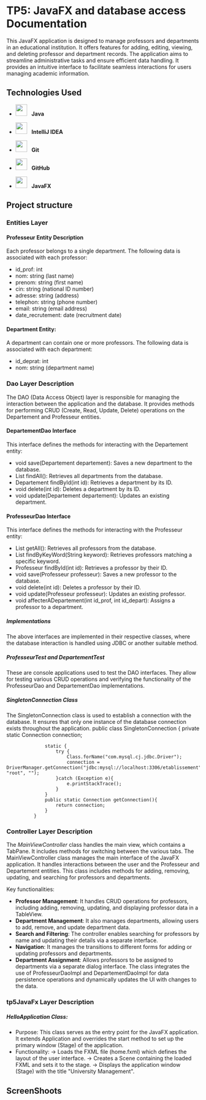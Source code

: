 # TP5: JavaFX and database access Documentation
This JavaFX application is designed to manage professors and departments in an educational institution. It offers features for adding, editing, viewing, and deleting professor and department records. The application aims to streamline administrative tasks and ensure efficient data handling. It provides an intuitive interface to facilitate seamless interactions for users managing academic information.

## Technologies Used

- <img src="https://upload.wikimedia.org/wikipedia/en/3/30/Java_programming_language_logo.svg" width="30" height="30"/> &nbsp;&nbsp;**Java**
- <img src="https://resources.jetbrains.com/storage/products/company/brand/logos/IntelliJ_IDEA_icon.svg" width="30" height="30"/> &nbsp;&nbsp;**IntelliJ IDEA**

- <img src="https://git-scm.com/images/logos/downloads/Git-Icon-1788C.png" width="30" height="30"/> &nbsp;&nbsp;**Git**
- <img src="https://github.githubassets.com/images/modules/logos_page/GitHub-Mark.png" width="30" height="30"/> &nbsp;&nbsp;**GitHub**
- <img src="https://upload.wikimedia.org/wikipedia/commons/0/0a/JavaFX_Logo.png" width="30" height="30"/> &nbsp;&nbsp;**JavaFX**
## Project structure
### Entities Layer
#### Professeur Entity Description
Each professor belongs to a single department. The following data is associated with each professor:
- id_prof: int
- nom: string (last name)
- prenom: string (first name)
- cin: string (national ID number)
- adresse: string (address)
- telephon: string (phone number)
- email: string (email address)
- date_recrutement: date (recruitment date)
#### Department Entity:
A department can contain one or more professors. The following data is associated with each department:
- id_deprat: int
- nom: string (department name)
### Dao Layer Description
The DAO (Data Access Object) layer is responsible for managing the interaction between the application and the database. It provides methods for performing CRUD (Create, Read, Update, Delete) operations on the Departement and Professeur entities.
#### DepartementDao Interface
This interface defines the methods for interacting with the Departement entity:
- void save(Departement departement): Saves a new department to the database.
- List<Departement> findAll(): Retrieves all departments from the database.
- Departement findById(int id): Retrieves a department by its ID.
- void delete(int id): Deletes a department by its ID.
- void update(Departement departement): Updates an existing department.
#### ProfesseurDao Interface
This interface defines the methods for interacting with the Professeur entity:
- List<Professeur> getAll(): Retrieves all professors from the database.
- List<Professeur> findByKeyWord(String keyword): Retrieves professors matching a specific keyword.
- Professeur findById(int id): Retrieves a professor by their ID.
- void save(Professeur professeur): Saves a new professor to the database.
- void delete(int id): Deletes a professor by their ID.
- void update(Professeur professeur): Updates an existing professor.
- void affecterADepartement(int id_prof, int id_depart): Assigns a professor to a department.
##### Implementations
The above interfaces are implemented in their respective classes, where the database interaction is handled using JDBC or another suitable method.
##### ProfesseurTest and DepartementTest
These are console applications used to test the DAO interfaces. They allow for testing various CRUD operations and verifying the functionality of the ProfesseurDao and DepartementDao implementations.
##### SingletonConnection Class
The SingletonConnection class is used to establish a connection with the database. It ensures that only one instance of the database connection exists throughout the application.
              public class SingletonConnection {
                  private static Connection connection;
              
                  static {
                      try {
                          Class.forName("com.mysql.cj.jdbc.Driver");
                          connection = DriverManager.getConnection("jdbc:mysql://localhost:3306/etablissement", "root", "");
                      }catch (Exception e){
                          e.printStackTrace();
                      }
                  }
                  public static Connection getConnection(){
                      return connection;
                  }
              }
### Controller Layer Description
The *MainViewController* class handles the main view, which contains a TabPane. It includes methods for switching between the various tabs.
The MainViewController class manages the main interface of the JavaFX application. It handles interactions between the user and the Professeur and Departement entities. This class includes methods for adding, removing, updating, and searching for professors and departments.

Key functionalities:
- **Professor Management**: It handles CRUD operations for professors, including adding, removing, updating, and displaying professor data in a TableView.
- **Department Management**: It also manages departments, allowing users to add, remove, and update department data.
- **Search and Filtering**: The controller enables searching for professors by name and updating their details via a separate interface.
- **Navigation**: It manages the transitions to different forms for adding or updating professors and departments.
- **Department Assignment**: Allows professors to be assigned to departments via a separate dialog interface.
The class integrates the use of ProfesseurDaoImpl and DepartementDaoImpl for data persistence operations and dynamically updates the UI with changes to the data.
### tp5JavaFx Layer Description
##### **HelloApplication Class**:
- Purpose: This class serves as the entry point for the JavaFX application. It extends Application and overrides the start method to set up the primary window (Stage) of the application.
- Functionality:
  -> Loads the FXML file (home.fxml) which defines the layout of the user interface.
  -> Creates a Scene containing the loaded FXML and sets it to the stage.
  -> Displays the application window (Stage) with the title "University Management".

## ScreenShoots
